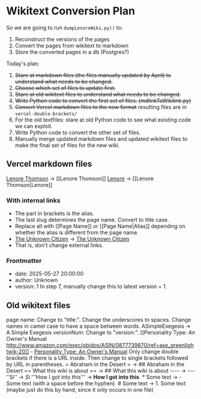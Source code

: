 # Wikitext Conversion Plan

So we are going to run `dumpLenoreWiki.py()` to:

1. Reconstruct the versions of the pages
2. Convert the pages from wikitext to markdown
3. Store the converted pages in a db (Postgres?)

Today's plan:

1. ~~Stare at markdown files (the files manually updated by April) to understand what needs to be changed.~~
2. ~~Choose which set of files to update first.~~
3. ~~Stare at old wikitext files to understand what needs to be changed.~~
4. ~~Write Python code to convert the first set of files. (mdlinkToWikilink.py)~~
5. ~~Convert Vercel markdown files to the new format~~ resulting files are in `vercel-double-brackets/`
6. For the old textfiles: stare at old Python code to see what existing code we can exploit.
7. Write Python code to convert the other set of files.
8. Manually merge updated markdown files and updated wikitext files to make the final set of files for the new wiki.

## Vercel markdown files

[Lenore Thomson](/wiki/main/typologists/lenore-thomson) -> [[Lenore Thomson]]
[Lenore](/wiki/main/typologists/lenore-thomson) -> [[Lenore Thomson|Lenore]]

### With internal links

* The part in brackets is the alias.
* The last slug determines the page name. Convert to title case.
* Replace all with [[Page Name]] or [[Page Name|Alias]] depending on whether the alias is different from the page name.
* [The Unknown Citizen](https://poets.org/poem/unknown-citizen) -> [The Unknown Citizen](https://poets.org/poem/unknown-citizen)
* That is, don't change external links.

### Frontmatter

* date: 2025-05-27 20:00:00
* author: Unknown
* version: 1 In step 7, manually change this to latest version + 1.

## Old wikitext files

page name: Change to "title:". Change the underscores to spaces.
Change names in camel case to have a space between words. ASimpleExegesis -> A Simple Exegesis
versionNum: Change to "version:".
[[Personality Type: An Owner's Manual http://www.amazon.com/exec/obidos/ASIN/0877739870/ref=ase_greenlightwik-20]] - [Personality Type: An Owner's Manual](http://www.amazon.com/exec/obidos/ASIN/0877739870/ref=ase_greenlightwik-20)
Only change double brackets if there is a URL inside. Then change to single brackets followed by URL in parentheses.
= Abraham in the Desert = -> ## Abraham in the Desert
== What this wiki is about == -> ## What this wiki is about
---- -> ---
''Si'' -> _Si_
'''How I got into this''' -> **How I got into this**
 \* Some text -> - Some text (with a space before the hyphen)
 # Some text -> 1. Some text (maybe just do this by hand, since it only occurs in one file)
